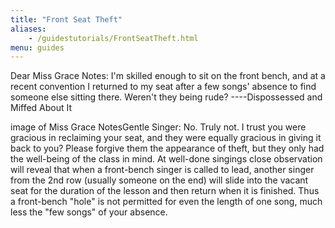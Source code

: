 ```yaml
---
title: "Front Seat Theft"
aliases:
    - /guidestutorials/FrontSeatTheft.html
menu: guides
---
```

Dear Miss Grace Notes: I'm skilled enough to sit on the front bench, and at a recent convention I returned to my seat after a few songs' absence to find someone else sitting there. Weren't they being rude? ----Dispossessed and Miffed About It

image of Miss Grace NotesGentle Singer: No. Truly not. I trust you were gracious in reclaiming your seat, and they were equally gracious in giving it back to you? Please forgive them the appearance of theft, but they only had the well-being of the class in mind. At well-done singings close observation will reveal that when a front-bench singer is called to lead, another singer from the 2nd row (usually someone on the end) will slide into the vacant seat for the duration of the lesson and then return when it is finished. Thus a front-bench "hole" is not permitted for even the length of one song, much less the "few songs" of your absence.
